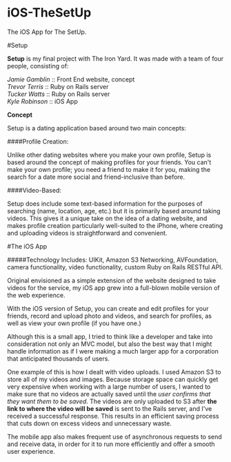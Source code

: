 # iOS-TheSetUp
The iOS App for The SetUp.

#Setup

**Setup** is my final project with The Iron Yard.  It was made with a team of four people, consisting of:

*Jamie Gamblin* :: Front End website, concept  
*Trevor Terris* :: Ruby on Rails server   
*Tucker Watts* :: Ruby on Rails server  
*Kyle Robinson* :: iOS App

**Concept**

Setup is a dating application based around two main concepts:

####Profile Creation:

Unlike other dating websites where you make your own profile, Setup is based around the concept of making profiles for your friends.  You can't make your own profile; you need a friend to make it for you, making the search for a date more social and friend-inclusive than before.

####Video-Based:

Setup does include some text-based information for the purposes of searching (name, location, age, etc.) but it is primarily based around taking videos.  This gives it a unique take on the idea of a dating website, and makes profile creation particularly well-suited to the iPhone, where creating and uploading videos is straightforward and convenient.

#The iOS App

#####Technology Includes:
UIKit, Amazon S3 Networking, AVFoundation, camera functionality, video functionality, custom Ruby on Rails RESTful API.

Original envisioned as a simple extension of the website designed to take videos for the service, my iOS app grew into a full-blown mobile version of the web experience.  

With the iOS version of Setup, you can create and edit profiles for your friends, record and upload photo and videos, and search for profiles, as well as view your own profile (if you have one.)

Although this is a small app, I tried to think like a developer and take into consideration not only an MVC model, but also the best way that I might handle information as if I were making a much larger app for a corporation that anticipated thousands of users.

One example of this is how I dealt with video uploads.  I used Amazon S3 to store all of my videos and images.  Because storage space can quickly get very expensive when working with a large number of users, I wanted to make sure that no videos are actually saved until the *user confirms that they want them to be saved*.  The videos are only uploaded to S3 after **the link to where the video will be saved** is sent to the Rails server, and I've received a successful response.  This results in an efficient saving process that cuts down on excess videos and unnecessary waste.

The mobile app also makes frequent use of asynchronous requests to send and receive data, in order for it to run more efficiently and offer a smooth user experience.
